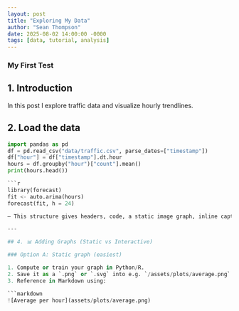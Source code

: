 ```yaml
---
layout: post
title: "Exploring My Data"
author: "Sean Thompson"
date: 2025-08-02 14:00:00 -0000
tags: [data, tutorial, analysis]
---
```


### My First Test ###
 

## 1. Introduction

In this post I explore traffic data and visualize hourly trendlines.

## 2. Load the data

```python
import pandas as pd
df = pd.read_csv("data/traffic.csv", parse_dates=["timestamp"])
df["hour"] = df["timestamp"].dt.hour
hours = df.groupby("hour")["count"].mean()
print(hours.head())

```r
library(forecast)
fit <- auto.arima(hours)
forecast(fit, h = 24)

– This structure gives headers, code, a static image graph, inline captions, etc.

---

## 4. 📊 Adding Graphs (Static vs Interactive)

### Option A: Static graph (easiest)

1. Compute or train your graph in Python/R.
2. Save it as a `.png` or `.svg` into e.g. `/assets/plots/average.png`.
3. Reference in Markdown using:

```markdown
![Average per hour](assets/plots/average.png)
